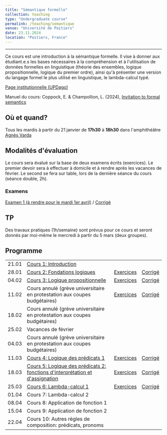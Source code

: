 ```yaml
---
title: "Sémantique formelle"
collection: teaching
type: "Undergraduate course"
permalink: /teaching/semantique
venue: "Université de Poitiers"
date: 23.11.2024
location: "Poitiers, France"
---
```


-----------------------------------------------------------------------------------------------

Ce cours est une introduction à la sémantique formelle. Il vise à donner aux étudiant.e.s les bases nécessaires à la compréhension et à l'utilisation de données formelles en linguistique (théorie des ensembles, logique propositionnelle, logique du premier ordre), ainsi qu'à présenter une version du langage formel le plus utilisé en linguistique, le lambda-calcul typé.

[Page institutionnelle (UPDago)](https://updago.univ-poitiers.fr/course/view.php?id=8422)

Manuel du cours: Coppock, E. & Champollion, L. (2024), [Invitation to formal semantics](https://eecoppock.info/bootcamp/semantics-boot-camp.pdf)

## Où et quand?
Tous les mardis à partir du 21 janvier de **17h30** à **18h30** dans l'amphithéâtre [Agnès Varda](https://www.youtube.com/watch?v=sRR0_VJFqwg)


## Modalités d'évaluation
Le cours sera évalué sur la base de deux examens écrits (exercices). Le premier devoir sera à effectuer à domicile et à rendre après les vacances de février. Le second se fera sur table, lors de la dernière séance du cours (séance double, 2h).

### Examens

[Examen 1 (à rendre pour le mardi 1er avril)](/semantique/exercices/Examen_LProp_LPred/) / [Corrigé](/semantique/exercices/Examen_LProp_LPred_Corr/)




## TP
Des travaux pratiques (1h/semaine) sont prévus pour ce cours et seront donnés par moi-même le mercredi à partir du 5 mars (deux groupes).



## Programme

|   |                  |  |  |
|---|------------------|--|---
| 21.01 | [Cours 1: Introduction](./semantique/cours/Sem_1_Intro.pdf)     | |
| 28.01 | [Cours 2: Fondations logiques](./semantique/cours/Sem_2_Fondations.pdf) | [Exercices](/semantique/exercices/Ex1/)  | [Corrigé](/semantique/exercices/Ex1_Corr/)
| 04.02 | [Cours 3: Logique propositionnelle](./semantique/cours/Sem_3_LP.pdf)     | [Exercices](/semantique/exercices/Ex2/) | [Corrigé](/semantique/exercices/Ex2_Corr/)
| 11.02 | Cours annulé (grève universitaire en protestation aux coupes budgétaires)      | [Exercices](/semantique/exercices/Ex3/) | [Corrigé](/semantique/exercices/Ex3_Corr/)
| 18.02 | Cours annulé (grève universitaire en protestation aux coupes budgétaires)   | |
| 25.02 | Vacances de février     |  |
| 04.03 | Cours annulé (grève universitaire en protestation aux coupes budgétaires)     |  |
| 11.03 | [Cours 4: Logique des prédicats 1](./semantique/cours/Sem_4_LPred.pdf) | [Exercices](/semantique/exercices/Ex4/) | [Corrigé](/semantique/exercices/Ex4_Corr/)
| 18.03 | [Cours 5: Logique des prédicats 2: fonctions d'interprétation et d'assignation](./semantique/cours/Sem_5_LPred2.pdf) | [Exercices](/semantique/exercices/Ex5/) | [Corrigé](/semantique/exercices/Ex5_Corr/)
| 25.03 | [Cours 6: Lambda-calcul 1](./semantique/cours/Sem_6_Lambda.pdf) | [Exercices](/semantique/exercices/Ex6_Lambda1/) | [Corrigé](/semantique/exercices/Ex6_Lambda1_Corr/)
| 01.04 | Cours 7: Lambda-calcul 2  |  |
| 08.04 | Cours 8: Application de fonction 1  |  |
| 15.04 | Cours 9: Application de fonction 2  |  |
| 22.04 | Cours 10: Autres règles de composition: prédicats, pronoms  |   |
